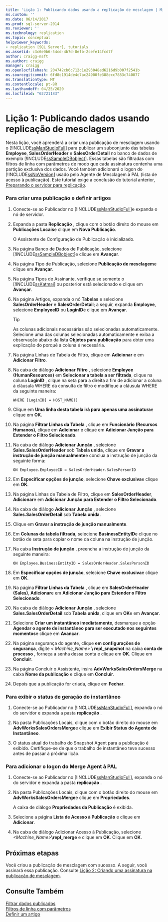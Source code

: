 ```yaml
---
title: 'Lição 1: Publicando dados usando a replicação de mesclagem | Microsoft Docs'
ms.custom: ''
ms.date: 06/14/2017
ms.prod: sql-server-2014
ms.reviewer: ''
ms.technology: replication
ms.topic: conceptual
helpviewer_keywords:
- replication [SQL Server], tutorials
ms.assetid: c3c6e0b6-54cd-4b7d-8efb-2cefe14fcd7f
author: craigg-msft
ms.author: craigg
manager: craigg
ms.openlocfilehash: 204742cb6c712c1e293048ed6216d9b007f2541b
ms.sourcegitcommit: 6fd8c1914de4c7ac24900fe388ecc7883c740077
ms.translationtype: MT
ms.contentlocale: pt-BR
ms.lasthandoff: 04/25/2020
ms.locfileid: "62721183"
---
```

# <a name="lesson-1-publishing-data-using-merge-replication"></a>Lição 1: Publicando dados usando replicação de mesclagem
   Nesta lição, você aprenderá a criar uma publicação de mesclagem usando o [!INCLUDE[ssManStudioFull](../../includes/ssmanstudiofull-md.md)] para publicar um subconjunto das tabelas **Employee**, **SalesOrderHeader** e **SalesOrderDetail** no banco de dados de exemplo [!INCLUDE[ssSampleDBobject](../../includes/sssampledbobject-md.md)]. Essas tabelas são filtradas com filtros de linha com parâmetros de modo que cada assinatura contenha uma partição exclusiva dos dados. Você também adicionará o logon do [!INCLUDE[ssNoVersion](../../includes/ssnoversion-md.md)] usado pelo Agente de Mesclagem à PAL (lista de acesso à publicação). Este tutorial exige a conclusão do tutorial anterior, [Preparando o servidor para replicação](tutorial-preparing-the-server-for-replication.md).  
  
### <a name="to-create-a-publication-and-define-articles"></a>Para criar uma publicação e definir artigos  
  
1.  Conecte-se ao Publicador no [!INCLUDE[ssManStudioFull](../../includes/ssmanstudiofull-md.md)]e expanda o nó de servidor.  
  
2.  Expanda a pasta **Replicação** , clique com o botão direito do mouse em **Publicações Locais**e clique em **Nova Publicação**.  
  
     O Assistente de Configuração de Publicação é inicializado.  
  
3.  Na página Banco de Dados de Publicação, selecione [!INCLUDE[ssSampleDBobject](../../includes/sssampledbobject-md.md)]e clique em **Avançar**.  
  
4.  Na página Tipo de Publicação, selecione **Publicação de mesclagem**e clique em **Avançar**.  
  
5.  Na página Tipos de Assinante, verifique se somente o [!INCLUDE[ssKatmai](../../includes/sskatmai-md.md)] ou posterior está selecionado e clique em **Avançar**.  
  
6.  Na página Artigos, expanda o nó **Tabelas** e selecione **SalesOrderHeader** e **SalesOrderDetail**; a seguir, expanda **Employee**, selecione **EmployeeID** ou **LoginID**e clique em **Avançar**.  
  
    > [!TIP]  
    >  As colunas adicionais necessárias são selecionadas automaticamente. Selecione uma das colunas selecionadas automaticamente e exiba a observação abaixo da lista **Objetos para publicação** para obter uma explicação do porquê a coluna é necessária.  
  
7.  Na página Linhas de Tabela de Filtro, clique em **Adicionar** e em **Adicionar Filtro**.  
  
8.  Na caixa de diálogo **Adicionar Filtro** , selecione **Employee (HumanResources)** em **Selecionar a tabela a ser filtrada**, clique na coluna **LoginID** , clique na seta para a direita a fim de adicionar a coluna à cláusula WHERE da consulta de filtro e modifique a cláusula WHERE da seguinte maneira:  
  
    ```  
    WHERE [LoginID] = HOST_NAME()  
    ```  
  
9. Clique em **Uma linha desta tabela irá para apenas uma assinatura**e clique em **OK**.  
  
10. Na página **Filtrar Linhas da Tabela** , clique em **Funcionário (Recursos Humanos)**, clique em **Adicionar** e clique em **Adicionar Junção para Estender o Filtro Selecionado**.  
  
11. Na caixa de diálogo **Adicionar Junção** , selecione **Sales.SalesOrderHeader** sob **Tabela unida**, clique em **Gravar a instrução de junção manualmente**e conclua a instrução de junção da seguinte forma:  
  
    ```  
    ON Employee.EmployeeID = SalesOrderHeader.SalesPersonID  
    ```  
  
12. Em **Especificar opções de junção**, selecione **Chave exclusiva**e clique em **OK**.  
  
13. Na página Linhas de Tabela de Filtro, clique em **SalesOrderHeader**, **Adicionar**e em **Adicionar Junção para Estender o Filtro Selecionado**.  
  
14. Na caixa de diálogo **Adicionar Junção** , selecione **Sales.SalesOrderDetail** sob **Tabela unida**.  
  
15. Clique em **Gravar a instrução de junção manualmente**.  
  
16. Em **Colunas da tabela filtrada**, selecione **BusinessEntityID**e clique no botão de seta para copiar o nome da coluna na instrução de junção.  
  
17. Na caixa **Instrução de junção** , preencha a instrução de junção da seguinte maneira:  
  
    ```  
    ON Employee.BusinessEntityID = SalesOrderHeader.SalesPersonID  
    ```  
  
18. Em **Especificar opções de junção**, selecione **Chave exclusiva**e clique em **OK**.  
  
19. Na página **Filtrar Linhas da Tabela** , clique em **SalesOrderHeader (Sales)**, **Adicionar**e em **Adicionar Junção para Estender o Filtro Selecionado**.  
  
20. Na caixa de diálogo **Adicionar Junção** , selecione **Sales.SalesOrderDetail** sob **Tabela unida**, clique em **OK**e em **Avançar**.  
  
21. Selecione **Criar um instantâneo imediatamente**, desmarque a opção **Agendar o agente de instantâneo para ser executado nos seguintes momentos**e clique em **Avançar**.  
  
22. Na página segurança do agente, clique **em configurações de segurança**, digite \< _Machine_Name>_ **\ repl_snapshot** na caixa **conta de processo** , forneça a senha dessa conta e clique em **OK**. Clique em **Concluir**.  
  
23. Na página Concluir o Assistente, insira **AdvWorksSalesOrdersMerge** na caixa **Nome da publicação** e clique em **Concluir**.  
  
24. Depois que a publicação for criada, clique em **Fechar**.  
  
### <a name="to-view-the-status-of-snapshot-generation"></a>Para exibir o status de geração do instantâneo  
  
1.  Conecte-se ao Publicador no [!INCLUDE[ssManStudioFull](../../includes/ssmanstudiofull-md.md)], expanda o nó do servidor e expanda a pasta **replicação** .  
  
2.  Na pasta Publicações Locais, clique com o botão direito do mouse em **AdvWorksSalesOrdersMerge**e clique em **Exibir Status do Agente de Instantâneo**.  
  
3.  O status atual do trabalho do Snapshot Agent para a publicação é exibido. Certifique-se de que o trabalho de instantâneo teve sucesso antes de passar à próxima lição.  
  
### <a name="to-add-the-merge-agent-login-to-the-pal"></a>Para adicionar o logon do Merge Agent à PAL  
  
1.  Conecte-se ao Publicador no [!INCLUDE[ssManStudioFull](../../includes/ssmanstudiofull-md.md)], expanda o nó do servidor e expanda a pasta **replicação** .  
  
2.  Na pasta Publicações Locais, clique com o botão direito do mouse em **AdvWorksSalesOrdersMerge**e clique em **Propriedades**.  
  
     A caixa de diálogo **Propriedades da Publicação** é exibida.  
  
3.  Selecione a página **Lista de Acesso à Publicação** e clique em **Adicionar**.  
  
4.  Na caixa de diálogo Adicionar Acesso à Publicação, selecione _<Machine_Name>_**\repl_merge** e clique em **OK**. Clique em **OK**.  
  
## <a name="next-steps"></a>Próximas etapas  
 Você criou a publicação de mesclagem com sucesso. A seguir, você assinará essa publicação. Consulte [Lição 2: Criando uma assinatura na publicação de mesclagem](lesson-2-creating-a-subscription-to-the-merge-publication.md).  
  
## <a name="see-also"></a>Consulte Também  
 [Filtrar dados publicados](publish/filter-published-data.md)   
 [Filtros de linha com parâmetros](merge/parameterized-filters-parameterized-row-filters.md)   
 [Definir um artigo](publish/define-an-article.md)  
  
  
